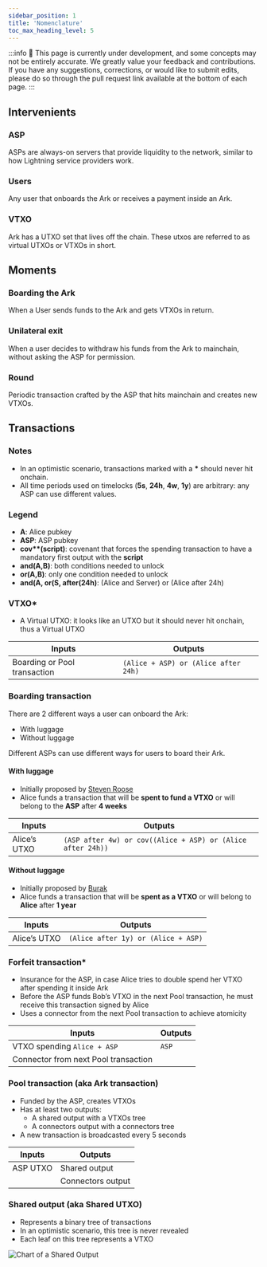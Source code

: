 ```yaml
---
sidebar_position: 1
title: 'Nomenclature'
toc_max_heading_level: 5
---
```


:::info
🚧 This page is currently under development, and some concepts may not be entirely accurate. We greatly value your feedback and contributions. If you have any suggestions, corrections, or would like to submit edits, please do so through the pull request link available at the bottom of each page.
:::

## Intervenients

### ASP

ASPs are always-on servers that provide liquidity to the network, similar to how Lightning service providers work.

### Users

Any user that onboards the Ark or receives a payment inside an Ark.

### VTXO

Ark has a UTXO set that lives off the chain. These utxos are referred to as virtual UTXOs or VTXOs in short.

## Moments

### Boarding the Ark

When a User sends funds to the Ark and gets VTXOs in return.

### Unilateral exit

When a user decides to withdraw his funds from the Ark to mainchain, without asking the ASP for permission.

### Round

Periodic transaction crafted by the ASP that hits mainchain and creates new VTXOs.

## Transactions

### Notes

- In an optimistic scenario, transactions marked with a **\*** should never hit onchain.
- All time periods used on timelocks (**5s**, **24h**, **4w**, **1y**) are arbitrary: any ASP can use different values.

### Legend

- **A**: Alice pubkey
- **ASP**: ASP pubkey
- **cov\*\*(script)**: covenant that forces the spending transaction to have a mandatory first output with the **script**
- **and(A,B)**: both conditions needed to unlock
- **or(A,B)**: only one condition needed to unlock
- **and(A, or(S, after(24h)**: (Alice and Server) or (Alice after 24h)

### VTXO\*

- A Virtual UTXO: it looks like an UTXO but it should never hit onchain, thus a Virtual UTXO

| Inputs                       | Outputs                              |
| ---------------------------- | ------------------------------------ |
| Boarding or Pool transaction | `(Alice + ASP) or (Alice after 24h)` |

### Boarding transaction

There are 2 different ways a user can onboard the Ark:

- With luggage
- Without luggage

Different ASPs can use different ways for users to board their Ark.

#### With luggage

- Initially proposed by [Steven Roose](https://roose.io/presentations/understanding-ark.pdf)
- Alice funds a transaction that will be **spent to fund a VTXO** or will belong to the **ASP** after **4 weeks**

| Inputs       | Outputs                                                     |
| ------------ | ----------------------------------------------------------- |
| Alice’s UTXO | `(ASP after 4w) or cov((Alice + ASP) or (Alice after 24h))` |

#### Without luggage

- Initially proposed by [Burak](https://lists.linuxfoundation.org/pipermail/bitcoin-dev/2023-May/021694.html)
- Alice funds a transaction that will be **spent as a VTXO** or will belong to **Alice** after **1 year**

| Inputs       | Outputs                             |
| ------------ | ----------------------------------- |
| Alice’s UTXO | `(Alice after 1y) or (Alice + ASP)` |

### Forfeit transaction\*

- Insurance for the ASP, in case Alice tries to double spend her VTXO after spending it inside Ark
- Before the ASP funds Bob’s VTXO in the next Pool transaction, he must receive this transaction signed by Alice
- Uses a connector from the next Pool transaction to achieve atomicity

| Inputs                               | Outputs |
| ------------------------------------ | ------- |
| VTXO spending `Alice + ASP`          | `ASP`   |
| Connector from next Pool transaction |

### Pool transaction (aka Ark transaction)

- Funded by the ASP, creates VTXOs
- Has at least two outputs:
  - A shared output with a VTXOs tree
  - A connectors output with a connectors tree
- A new transaction is broadcasted every 5 seconds

| Inputs   | Outputs           |
| -------- | ----------------- |
| ASP UTXO | Shared output     |
|          | Connectors output |

### Shared output (aka Shared UTXO)

- Represents a binary tree of transactions
- In an optimistic scenario, this tree is never revealed
- Each leaf on this tree represents a VTXO

![Chart of a Shared Output](/img/shared_output.png)
